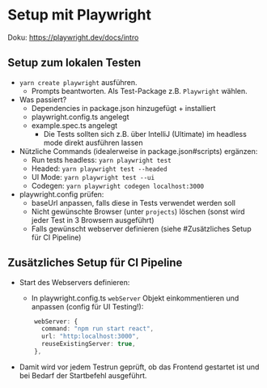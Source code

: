 # Setup mit Playwright

Doku: https://playwright.dev/docs/intro

## Setup zum lokalen Testen

- `yarn create playwright` ausführen.
  - Prompts beantworten. Als Test-Package z.B. `Playwright` wählen.
- Was passiert?
  - Dependencies in package.json hinzugefügt + installiert
  - playwright.config.ts angelegt
  - example.spec.ts angelegt
    - Die Tests sollten sich z.B. über IntelliJ (Ultimate) im headless mode direkt ausführen lassen
- Nützliche Commands (idealerweise in package.json#scripts) ergänzen:
  - Run tests headless: `yarn playwright test`
  - Headed: `yarn playwright test --headed`
  - UI Mode: `yarn playwright test --ui`
  - Codegen: `yarn playwright codegen localhost:3000`
- playwright.config prüfen:
  - baseUrl anpassen, falls diese in Tests verwendet werden soll
  - Nicht gewünschte Browser (unter `projects`) löschen (sonst wird jeder Test in 3 Browsern ausgeführt)
  - Falls gewünscht webserver definieren (siehe #Zusätzliches Setup für CI Pipeline)

## Zusätzliches Setup für CI Pipeline

- Start des Webservers definieren:

  - In playwright.config.ts `webServer` Objekt einkommentieren und anpassen (config für UI Testing!):

  ```typescript
      webServer: {
        command: "npm run start react",
        url: "http:localhost:3000",
        reuseExistingServer: true,
      },

  ```

- Damit wird vor jedem Testrun geprüft, ob das Frontend gestartet ist und bei Bedarf der Startbefehl ausgeführt.
